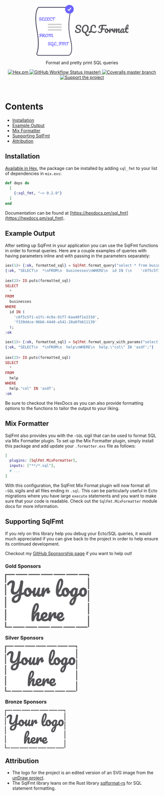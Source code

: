 <p align="center">
  <img align="center" width="25%" src="guides/images/logo.png" alt="sql_fmt Logo">
  <img align="center" width="35%" src="guides/images/logo_name.png" alt="sql_fmt title">
</p>

<p align="center">
  Format and pretty print SQL queries
</p>

<p align="center">
  <a href="https://hex.pm/packages/sql_fmt">
    <img alt="Hex.pm" src="https://img.shields.io/hexpm/v/sql_fmt?style=for-the-badge">
  </a>

  <a href="https://github.com/akoutmos/sql_fmt/actions">
    <img alt="GitHub Workflow Status (master)"
    src="https://img.shields.io/github/actions/workflow/status/akoutmos/sql_fmt/main.yml?label=Build%20Status&style=for-the-badge&branch=master">
  </a>

  <a href="https://coveralls.io/github/akoutmos/sql_fmt?branch=master">
    <img alt="Coveralls master branch" src="https://img.shields.io/coveralls/github/akoutmos/sql_fmt/master?style=for-the-badge">
  </a>

  <a href="https://github.com/sponsors/akoutmos">
    <img alt="Support the project" src="https://img.shields.io/badge/Support%20the%20project-%E2%9D%A4-lightblue?style=for-the-badge">
  </a>
</p>

<br>

# Contents

- [Installation](#installation)
- [Example Output](#example-output)
- [Mix Formatter](#mix-formatter)
- [Supporting SqlFmt](#supporting-sqlfmt)
- [Attribution](#attribution)

## Installation

[Available in Hex](https://hex.pm/packages/sql_fmt), the package can be installed by adding `sql_fmt` to your list of
dependencies in `mix.exs`:

```elixir
def deps do
  [
    {:sql_fmt, "~> 0.2.0"}
  ]
end
```

Documentation can be found at [https://hexdocs.pm/sql_fmt](https://hexdocs.pm/sql_fmt).

## Example Output

After setting up SqlFmt in your application you can use the SqlFmt functions in order to format queries. Here are a
couple examples of queries with having parameters inline and with passing in the parameters separately:

```elixir
iex(1)> {:ok, formatted_sql} = SqlFmt.format_query("select * from businesses where id in ('c6f5c5f1-a1fc-4c9a-91f7-6aa40f1e233d', 'f339d4ce-96b6-4440-a541-28a0fb611139');")
{:ok, "SELECT\n  *\nFROM\n  businesses\nWHERE\n  id IN (\n    'c6f5c5f1-a1fc-4c9a-91f7-6aa40f1e233d',\n    'f339d4ce-96b6-4440-a541-28a0fb611139'\n  );"}

iex(2)> IO.puts(formatted_sql)
SELECT
  *
FROM
  businesses
WHERE
  id IN (
    'c6f5c5f1-a1fc-4c9a-91f7-6aa40f1e233d',
    'f339d4ce-96b6-4440-a541-28a0fb611139'
  );
:ok
```

```elixir
iex(1)> {:ok, formatted_sql} = SqlFmt.format_query_with_params("select * from help where help.\"col\" in $1;", ["'asdf'"])
{:ok, "SELECT\n  *\nFROM\n  help\nWHERE\n  help.\"col\" IN 'asdf';"}

iex(2)> IO.puts(formatted_sql)
SELECT
  *
FROM
  help
WHERE
  help."col" IN 'asdf';
:ok
```

Be sure to checkout the HexDocs as you can also provide formatting options to the functions to tailor the output to your
liking.

## Mix Formatter

SqlFmt also provides you with the `~SQL` sigil that can be used to format SQL via Mix Formatter plugin. To set up the
Mix Formatter plugin, simply install this package and add update your `.formatter.exs` file as follows:

```elixir
[
  plugins: [SqlFmt.MixFormatter],
  inputs: ["**/*.sql"],
  # ...
]
```

With this configuration, the SqlFmt Mix Format plugin will now format all `~SQL` sigils and all files ending in `.sql`.
This can be particularly useful in Ecto migrations where you have large `execute` statements and you want to make sure
that your code is readable. Check out the `SqlFmt.MixFormatter` module docs for more information.

## Supporting SqlFmt

If you rely on this library help you debug your Ecto/SQL queries, it would much appreciated if you can give back
to the project in order to help ensure its continued development.

Checkout my [GitHub Sponsorship page](https://github.com/sponsors/akoutmos) if you want to help out!

### Gold Sponsors

<a href="https://github.com/sponsors/akoutmos/sponsorships?sponsor=akoutmos&tier_id=58083">
  <img align="center" height="175" src="guides/images/your_logo_here.png" alt="Support the project">
</a>

### Silver Sponsors

<a href="https://github.com/sponsors/akoutmos/sponsorships?sponsor=akoutmos&tier_id=58082">
  <img align="center" height="150" src="guides/images/your_logo_here.png" alt="Support the project">
</a>

### Bronze Sponsors

<a href="https://github.com/sponsors/akoutmos/sponsorships?sponsor=akoutmos&tier_id=17615">
  <img align="center" height="125" src="guides/images/your_logo_here.png" alt="Support the project">
</a>

## Attribution

- The logo for the project is an edited version of an SVG image from the [unDraw project](https://undraw.co/).
- The SqlFmt library leans on the Rust library [sqlformat-rs](https://github.com/shssoichiro/sqlformat-rs) for SQL
  statement formatting.
